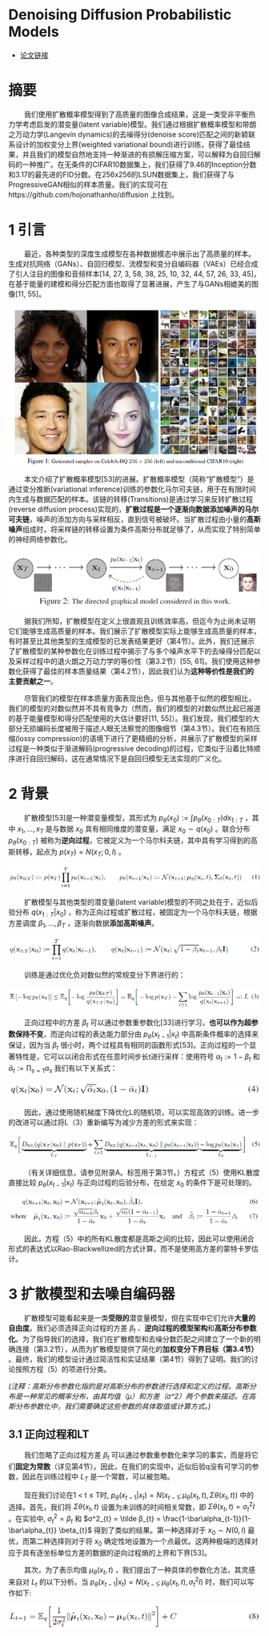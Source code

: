 # Denoising Diffusion Probabilistic Models

- [论文链接](https://arxiv.org/pdf/2006.11239.pdf)

# 摘要
&nbsp;&nbsp;&nbsp;&nbsp;&nbsp;&nbsp;&nbsp;&nbsp;我们使用扩散概率模型得到了高质量的图像合成结果，这是一类受非平衡热力学考虑启发的潜变量(latent variable)模型。我们通过根据扩散概率模型和带朗之万动力学(Langevin dynamics)的去噪得分(denoise score)匹配之间的新颖联系设计的加权变分上界(weighted variational bound)进行训练，获得了最佳结果，并且我们的模型自然地支持一种渐进的有损解压缩方案，可以解释为自回归解码的一种推广。在无条件的CIFAR10数据集上，我们获得了9.46的Inception分数和3.17的最先进的FID分数。在256x256的LSUN数据集上，我们获得了与ProgressiveGAN相似的样本质量。我们的实现可在https://github.com/hojonathanho/diffusion 上找到。<br>

# 1 引言
&nbsp;&nbsp;&nbsp;&nbsp;&nbsp;&nbsp;&nbsp;&nbsp;最近，各种类型的深度生成模型在各种数据模态中展示出了高质量的样本。生成对抗网络（GANs）、自回归模型、流模型和变分自编码器（VAEs）已经合成了引人注目的图像和音频样本[14, 27, 3, 58, 38, 25, 10, 32, 44, 57, 26, 33, 45]，在基于能量的建模和得分匹配方面也取得了显著进展，产生了与GANs相媲美的图像[11, 55]。

![figure1](images/figure1.png)

&nbsp;&nbsp;&nbsp;&nbsp;&nbsp;&nbsp;&nbsp;&nbsp;本文介绍了扩散概率模型[53]的进展。扩散概率模型（简称“扩散模型”）是通过变分推断(variational inference)训练的参数化马尔可夫链，用于在有限时间内生成与数据匹配的样本。该链的转移(Transitions)是通过学习来反转扩散过程(reverse diffusion process)实现的，**扩散过程是一个逐渐向数据添加噪声的马尔可夫链**，噪声的添加方向与采样相反，直到信号被破坏。当扩散过程由小量的**高斯噪声**组成时，将采样链的转移设置为条件高斯分布就足够了，从而实现了特别简单的神经网络参数化。<br>

![figure1](images/figure2.png)

&nbsp;&nbsp;&nbsp;&nbsp;&nbsp;&nbsp;&nbsp;&nbsp;据我们所知，扩散模型在定义上很直观且训练效率高，但迄今为止尚未证明它们能够生成高质量的样本。我们展示了扩散模型实际上能够生成高质量的样本，有时甚至比其他类型的生成模型的已发表结果更好（第4节）。此外，我们还展示了扩散模型的某种参数化在训练过程中揭示了与多个噪声水平下的去噪得分匹配以及采样过程中的退火朗之万动力学的等价性（第3.2节）[55, 61]。我们使用这种参数化获得了最佳的样本质量结果（第4.2节），因此我们认为**这种等价性是我们的主要贡献之一**。<br>

&nbsp;&nbsp;&nbsp;&nbsp;&nbsp;&nbsp;&nbsp;&nbsp;尽管我们的模型在样本质量方面表现出色，但与其他基于似然的模型相比，我们的模型的对数似然并不具有竞争力（然而，我们的模型的对数似然比起已报道的基于能量模型和得分匹配使用的大估计要好[11, 55]）。我们发现，我们模型的大部分无损编码长度被用于描述人眼无法察觉的图像细节（第4.3节）。我们在有损压缩(lossy compression)的语境下进行了更精细的分析，并展示了扩散模型的采样过程是一种类似于渐进解码(progressive decoding)的过程，它类似于沿着比特顺序进行自回归解码，这在通常情况下是自回归模型无法实现的广义化。<br>

# 2 背景
&nbsp;&nbsp;&nbsp;&nbsp;&nbsp;&nbsp;&nbsp;&nbsp;扩散模型[53]是一种潜变量模型，其形式为 $p_{θ}(x_{0}) := ∫p_{θ}(x_{0:T}) dx_{1:T}$ ，其中 $x_{1}, \dots, x_{T}$ 是与数据 $x_{0}$ 具有相同维度的潜变量，满足 $x_{0} ∼ q(x_{0})$ 。联合分布 $p_{θ}(x_{0:T})$ 被称为**逆向过程**，它被定义为一个马尔科夫链，其中具有学习得到的高斯转移，起点为 $p(x_{T}) = N(x_{T}; 0, I)$ 。<br>

![formula1](images/formula1.png)

&nbsp;&nbsp;&nbsp;&nbsp;&nbsp;&nbsp;&nbsp;&nbsp;扩散模型与其他类型的潜变量(latent variable)模型的不同之处在于，近似后验分布 $q(x_{1:T} | x_{0})$ ，称为正向过程或扩散过程，被固定为一个马尔科夫链，根据方差调度 $β_{1}, \dots, β_{T}$ ，逐渐向数据**添加高斯噪声**。<br>

![formula2](images/formula2.png)

&nbsp;&nbsp;&nbsp;&nbsp;&nbsp;&nbsp;&nbsp;&nbsp;训练是通过优化负对数似然的常规变分下界进行的：<br>

![formula3](images/formula3.png)

&nbsp;&nbsp;&nbsp;&nbsp;&nbsp;&nbsp;&nbsp;&nbsp;正向过程中的方差 $β_{t}$ 可以通过参数重参数化[33]进行学习，**也可以作为超参数保持不变**，而逆向过程的表达能力部分由 $p_{θ}(x_{t−1} | x_{t})$ 中高斯条件概率的选择来保证，因为当 $β_{t}$ 很小时，两个过程具有相同的函数形式[53]。正向过程的一个显著特性是，它可以以闭合形式在任意时间步长t进行采样：使用符号 $α_{t} := 1 − β_{t}$ 和 $\bar \alpha_{t} := \prod_{s=1}  \alpha_{s}$ 我们有以下关系式：<br>

![formula4](images/formula4.png)

&nbsp;&nbsp;&nbsp;&nbsp;&nbsp;&nbsp;&nbsp;&nbsp;因此，通过使用随机梯度下降优化L的随机项，可以实现高效的训练。进一步的改进可以通过将L（3）重新编写为减少方差的形式来实现：<br>

![formula5](images/formula5.png)

&nbsp;&nbsp;&nbsp;&nbsp;&nbsp;&nbsp;&nbsp;&nbsp;（有关详细信息，请参见附录A。标签用于第3节。）方程式（5）使用KL散度直接比较 $p_{θ}(x_{t−1} | x_{t})$ 与正向过程的后验分布，在给定 $x_{0}$ 的条件下是可处理的。<br>

![formula5](images/formula6-7.png)

&nbsp;&nbsp;&nbsp;&nbsp;&nbsp;&nbsp;&nbsp;&nbsp;因此，方程（5）中的所有KL散度都是高斯之间的比较，因此可以使用闭合形式的表达式以Rao-Blackwellized的方式计算，而不是使用高方差的蒙特卡罗估计。<br>

# 3 扩散模型和去噪自编码器
&nbsp;&nbsp;&nbsp;&nbsp;&nbsp;&nbsp;&nbsp;&nbsp;扩散模型可能看起来是一类**受限的**潜变量模型，但在实现中它们允许**大量的自由度**。我们必须选择正向过程的方差 $β_{t}$ 、**逆向过程的模型架构**和**高斯分布参数化**。为了指导我们的选择，我们在扩散模型和去噪分数匹配之间建立了一个新的明确连接（第3.2节），从而为扩散模型提供了简化的**加权变分下界目标（第3.4节）** 。最终，我们的模型设计通过简洁性和实证结果（第4节）得到了证明。我们的讨论按照方程（5）的项进行分类。<br>

*(注释：高斯分布参数化指的是对高斯分布的参数进行选择和定义的过程。高斯分布是一种常见的概率分布，由其均值（μ）和方差（σ^2）两个参数来描述。在高斯分布参数化中，我们需要确定这些参数的具体取值或计算方式。)* <br>

## 3.1 正向过程和LT
&nbsp;&nbsp;&nbsp;&nbsp;&nbsp;&nbsp;&nbsp;&nbsp;我们忽略了正向过程方差 $β_{t}$ 可以通过参数重参数化来学习的事实，而是将它们**固定为常数**（详见第4节）。因此，在我们的实现中，近似后验q没有可学习的参数，因此在训练过程中 $L_{T}$ 是一个常数，可以被忽略。<br>

&nbsp;&nbsp;&nbsp;&nbsp;&nbsp;&nbsp;&nbsp;&nbsp;现在我们讨论在1 < t ≤ T时, $p_{θ}(x_{t−1} | x_{t}) = N (x_{t−1}; µ_{θ}(x_{t}, t), Σθ(x_{t}, t))$ 中的选择。首先，我们将 $Σθ(x_{t}, t)$ 设置为未训练的时间相关常数，即 $Σθ(x_{t}, t) = σ^2_{t}I$ 。在实验中, $σ^2_{t} = β_{t}$ 和 $σ^2_{t} = \tilde β_{t} = \frac{1-\bar\alpha_{t-1}}{1-\bar\alpha_{t}} \beta_{t}$ 得到了类似的结果。第一种选择对于 $x_{0} ∼ N (0, I)$ 最优，而第二种选择则对于将 $x_{0}$ 确定性地设置为一个点最优。这两种极端的选择对应于具有逐坐标单位方差的数据的逆向过程熵的上界和下界[53]。<br>

&nbsp;&nbsp;&nbsp;&nbsp;&nbsp;&nbsp;&nbsp;&nbsp;其次，为了表示均值 $µ_{θ}(x_{t}, t)$ ，我们提出了一种具体的参数化方法，其灵感来自对 $L_{t}$ 的以下分析。当 $p_{θ}(x_{t−1} | x_{t}) = N (x_{t−1}; µ_{θ}(x_{t}, t),  σ^2_{t}I)$ 时，我们可以写作如下: <br>

![formula5](images/formula8.png)


